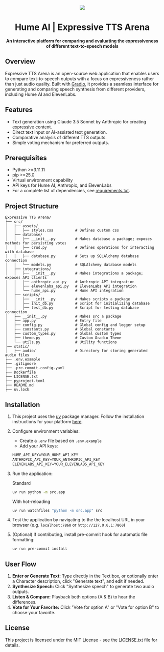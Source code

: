 <div align="center">
    <img src="https://storage.googleapis.com/hume-public-logos/hume/hume-banner.png">
    <h1>Hume AI | Expressive TTS Arena</h1>
    <p>
        <strong> An interactive platform for comparing and evaluating the expressiveness of different text-to-speech models </strong>
    </p>
</div>

## Overview

Expressive TTS Arena is an open-source web application that enables users to compare text-to-speech outputs with a focus on expressiveness rather than just audio quality. Built with [Gradio](https://www.gradio.app/), it provides a seamless interface for generating and comparing speech synthesis from different providers, including Hume AI and ElevenLabs.

## Features

- Text generation using Claude 3.5 Sonnet by Anthropic for creating expressive content.
- Direct text input or AI-assisted text generation.
- Comparative analysis of different TTS outputs.
- Simple voting mechanism for preferred outputs.

## Prerequisites

- Python >=3.11.11
- pip >=25.0
- Virtual environment capability
- API keys for Hume AI, Anthropic, and ElevenLabs
- For a complete list of dependencies, see [requirements.txt](./requirements.txt).

## Project Structure

```
Expressive TTS Arena/
├── src/
│   ├── assets/
│   │   ├── styles.css          # Defines custom css
│   ├── database/
│   │   ├── __init__.py         # Makes database a package; exposes methods for persisting votes
│   │   ├── crud.py             # Defines operations for interacting with database
│   │   ├── database.py         # Sets up SQLAlchemy database connection
│   │   └── models.py           # SQLAlchemy database models
│   ├── integrations/
│   │   ├── __init__.py         # Makes integrations a package; exposes API clients
│   │   ├── anthropic_api.py    # Anthropic API integration
│   │   ├── elevenlabs_api.py   # ElevenLabs API integration
│   │   └── hume_api.py         # Hume API integration
│   ├── scripts/
│   │   ├── __init__.py         # Makes scripts a package
│   │   ├── init_db.py          # Script for initializing database
│   │   ├── test_db.py          # Script for testing database connection
│   ├── __init__.py             # Makes src a package
│   ├── app.py                  # Entry file
│   ├── config.py               # Global config and logger setup
│   ├── constants.py            # Global constants
│   ├── custom_types.py         # Global custom types
│   ├── theme.py                # Custom Gradio Theme
│   └── utils.py                # Utility functions
│── static/
│   ├── audio/                  # Directory for storing generated audio files
├── .env.example
├── .gitignore
├── .pre-commit-config.yaml
├── Dockerfile
├── LICENSE.txt
├── pyproject.toml
├── README.md
├── uv.lock
```

## Installation

1. This project uses the [uv](https://docs.astral.sh/uv/) package manager. Follow the installation instructions for your platform [here](https://docs.astral.sh/uv/getting-started/installation/).

2. Configure environment variables:
    - Create a `.env` file based on `.env.example`
    - Add your API keys:

    ```txt
    HUME_API_KEY=YOUR_HUME_API_KEY
    ANTHROPIC_API_KEY=YOUR_ANTHROPIC_API_KEY
    ELEVENLABS_API_KEY=YOUR_ELEVENLABS_API_KEY
    ```

3. Run the application:

    Standard
    ```sh
    uv run python -m src.app
    ```

    With hot-reloading
    ```sh
    uv run watchfiles "python -m src.app" src
    ```

4. Test the application by navigating to the the localhost URL in your browser (e.g. `localhost:7860` or `http://127.0.0.1:7860`)

5. (Optional) If contributing, install pre-commit hook for automatic file formatting:
    ```sh
    uv run pre-commit install
    ```

## User Flow

1. **Enter or Generate Text:** Type directly in the Text box, or optionally enter a Character description, click "Generate text", and edit if needed.
2. **Synthesize Speech:** Click "Synthesize speech" to generate two audio outputs.
3. **Listen & Compare:** Playback both options (A & B) to hear the differences.
4. **Vote for Your Favorite:** Click "Vote for option A" or "Vote for option B" to choose your favorite.

## License

This project is licensed under the MIT License - see the [LICENSE.txt](LICENSE.txt) file for details.
